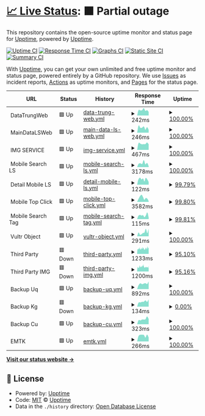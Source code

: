 # [📈 Live Status](https://status.appixi.net): <!--live status--> **🟧 Partial outage**

This repository contains the open-source uptime monitor and status page for [Upptime](https://upptime.js.org), powered by [Upptime](https://github.com/upptime/upptime).

[![Uptime CI](https://github.com/uzumaki258/status/workflows/Uptime%20CI/badge.svg)](https://github.com/uzumaki258/status/actions?query=workflow%3A%22Uptime+CI%22)
[![Response Time CI](https://github.com/uzumaki258/status/workflows/Response%20Time%20CI/badge.svg)](https://github.com/uzumaki258/status/actions?query=workflow%3A%22Response+Time+CI%22)
[![Graphs CI](https://github.com/uzumaki258/status/workflows/Graphs%20CI/badge.svg)](https://github.com/uzumaki258/status/actions?query=workflow%3A%22Graphs+CI%22)
[![Static Site CI](https://github.com/uzumaki258/status/workflows/Static%20Site%20CI/badge.svg)](https://github.com/uzumaki258/status/actions?query=workflow%3A%22Static+Site+CI%22)
[![Summary CI](https://github.com/uzumaki258/status/workflows/Summary%20CI/badge.svg)](https://github.com/uzumaki258/status/actions?query=workflow%3A%22Summary+CI%22)

With [Upptime](https://upptime.js.org), you can get your own unlimited and free uptime monitor and status page, powered entirely by a GitHub repository. We use [Issues](https://github.com/upptime/upptime/issues) as incident reports, [Actions](https://github.com/uzumaki258/status/actions) as uptime monitors, and [Pages](https://status.appixi.net) for the status page.

<!--start: status pages-->
<!-- This summary is generated by Upptime (https://github.com/upptime/upptime) -->
<!-- Do not edit this manually, your changes will be overwritten -->
<!-- prettier-ignore -->
| URL | Status | History | Response Time | Uptime |
| --- | ------ | ------- | ------------- | ------ |
| <img alt="" src="https://icons.duckduckgo.com/ip3/null.ico" height="13"> DataTrungWeb | 🟩 Up | [data-trung-web.yml](https://github.com/uzumaki258/status/commits/HEAD/history/data-trung-web.yml) | <details><summary><img alt="Response time graph" src="./graphs/data-trung-web/response-time-week.png" height="20"> 242ms</summary><br><a href="https://status.appixi.net/history/data-trung-web"><img alt="Response time 226" src="https://img.shields.io/endpoint?url=https%3A%2F%2Fraw.githubusercontent.com%2Fuzumaki258%2Fstatus%2FHEAD%2Fapi%2Fdata-trung-web%2Fresponse-time.json"></a><br><a href="https://status.appixi.net/history/data-trung-web"><img alt="24-hour response time 302" src="https://img.shields.io/endpoint?url=https%3A%2F%2Fraw.githubusercontent.com%2Fuzumaki258%2Fstatus%2FHEAD%2Fapi%2Fdata-trung-web%2Fresponse-time-day.json"></a><br><a href="https://status.appixi.net/history/data-trung-web"><img alt="7-day response time 242" src="https://img.shields.io/endpoint?url=https%3A%2F%2Fraw.githubusercontent.com%2Fuzumaki258%2Fstatus%2FHEAD%2Fapi%2Fdata-trung-web%2Fresponse-time-week.json"></a><br><a href="https://status.appixi.net/history/data-trung-web"><img alt="30-day response time 247" src="https://img.shields.io/endpoint?url=https%3A%2F%2Fraw.githubusercontent.com%2Fuzumaki258%2Fstatus%2FHEAD%2Fapi%2Fdata-trung-web%2Fresponse-time-month.json"></a><br><a href="https://status.appixi.net/history/data-trung-web"><img alt="1-year response time 234" src="https://img.shields.io/endpoint?url=https%3A%2F%2Fraw.githubusercontent.com%2Fuzumaki258%2Fstatus%2FHEAD%2Fapi%2Fdata-trung-web%2Fresponse-time-year.json"></a></details> | <details><summary><a href="https://status.appixi.net/history/data-trung-web">100.00%</a></summary><a href="https://status.appixi.net/history/data-trung-web"><img alt="All-time uptime 100.00%" src="https://img.shields.io/endpoint?url=https%3A%2F%2Fraw.githubusercontent.com%2Fuzumaki258%2Fstatus%2FHEAD%2Fapi%2Fdata-trung-web%2Fuptime.json"></a><br><a href="https://status.appixi.net/history/data-trung-web"><img alt="24-hour uptime 100.00%" src="https://img.shields.io/endpoint?url=https%3A%2F%2Fraw.githubusercontent.com%2Fuzumaki258%2Fstatus%2FHEAD%2Fapi%2Fdata-trung-web%2Fuptime-day.json"></a><br><a href="https://status.appixi.net/history/data-trung-web"><img alt="7-day uptime 100.00%" src="https://img.shields.io/endpoint?url=https%3A%2F%2Fraw.githubusercontent.com%2Fuzumaki258%2Fstatus%2FHEAD%2Fapi%2Fdata-trung-web%2Fuptime-week.json"></a><br><a href="https://status.appixi.net/history/data-trung-web"><img alt="30-day uptime 100.00%" src="https://img.shields.io/endpoint?url=https%3A%2F%2Fraw.githubusercontent.com%2Fuzumaki258%2Fstatus%2FHEAD%2Fapi%2Fdata-trung-web%2Fuptime-month.json"></a><br><a href="https://status.appixi.net/history/data-trung-web"><img alt="1-year uptime 100.00%" src="https://img.shields.io/endpoint?url=https%3A%2F%2Fraw.githubusercontent.com%2Fuzumaki258%2Fstatus%2FHEAD%2Fapi%2Fdata-trung-web%2Fuptime-year.json"></a></details>
| <img alt="" src="https://icons.duckduckgo.com/ip3/null.ico" height="13"> MainDataLSWeb | 🟩 Up | [main-data-ls-web.yml](https://github.com/uzumaki258/status/commits/HEAD/history/main-data-ls-web.yml) | <details><summary><img alt="Response time graph" src="./graphs/main-data-ls-web/response-time-week.png" height="20"> 246ms</summary><br><a href="https://status.appixi.net/history/main-data-ls-web"><img alt="Response time 231" src="https://img.shields.io/endpoint?url=https%3A%2F%2Fraw.githubusercontent.com%2Fuzumaki258%2Fstatus%2FHEAD%2Fapi%2Fmain-data-ls-web%2Fresponse-time.json"></a><br><a href="https://status.appixi.net/history/main-data-ls-web"><img alt="24-hour response time 329" src="https://img.shields.io/endpoint?url=https%3A%2F%2Fraw.githubusercontent.com%2Fuzumaki258%2Fstatus%2FHEAD%2Fapi%2Fmain-data-ls-web%2Fresponse-time-day.json"></a><br><a href="https://status.appixi.net/history/main-data-ls-web"><img alt="7-day response time 246" src="https://img.shields.io/endpoint?url=https%3A%2F%2Fraw.githubusercontent.com%2Fuzumaki258%2Fstatus%2FHEAD%2Fapi%2Fmain-data-ls-web%2Fresponse-time-week.json"></a><br><a href="https://status.appixi.net/history/main-data-ls-web"><img alt="30-day response time 255" src="https://img.shields.io/endpoint?url=https%3A%2F%2Fraw.githubusercontent.com%2Fuzumaki258%2Fstatus%2FHEAD%2Fapi%2Fmain-data-ls-web%2Fresponse-time-month.json"></a><br><a href="https://status.appixi.net/history/main-data-ls-web"><img alt="1-year response time 239" src="https://img.shields.io/endpoint?url=https%3A%2F%2Fraw.githubusercontent.com%2Fuzumaki258%2Fstatus%2FHEAD%2Fapi%2Fmain-data-ls-web%2Fresponse-time-year.json"></a></details> | <details><summary><a href="https://status.appixi.net/history/main-data-ls-web">100.00%</a></summary><a href="https://status.appixi.net/history/main-data-ls-web"><img alt="All-time uptime 99.98%" src="https://img.shields.io/endpoint?url=https%3A%2F%2Fraw.githubusercontent.com%2Fuzumaki258%2Fstatus%2FHEAD%2Fapi%2Fmain-data-ls-web%2Fuptime.json"></a><br><a href="https://status.appixi.net/history/main-data-ls-web"><img alt="24-hour uptime 100.00%" src="https://img.shields.io/endpoint?url=https%3A%2F%2Fraw.githubusercontent.com%2Fuzumaki258%2Fstatus%2FHEAD%2Fapi%2Fmain-data-ls-web%2Fuptime-day.json"></a><br><a href="https://status.appixi.net/history/main-data-ls-web"><img alt="7-day uptime 100.00%" src="https://img.shields.io/endpoint?url=https%3A%2F%2Fraw.githubusercontent.com%2Fuzumaki258%2Fstatus%2FHEAD%2Fapi%2Fmain-data-ls-web%2Fuptime-week.json"></a><br><a href="https://status.appixi.net/history/main-data-ls-web"><img alt="30-day uptime 100.00%" src="https://img.shields.io/endpoint?url=https%3A%2F%2Fraw.githubusercontent.com%2Fuzumaki258%2Fstatus%2FHEAD%2Fapi%2Fmain-data-ls-web%2Fuptime-month.json"></a><br><a href="https://status.appixi.net/history/main-data-ls-web"><img alt="1-year uptime 99.99%" src="https://img.shields.io/endpoint?url=https%3A%2F%2Fraw.githubusercontent.com%2Fuzumaki258%2Fstatus%2FHEAD%2Fapi%2Fmain-data-ls-web%2Fuptime-year.json"></a></details>
| <img alt="" src="https://icons.duckduckgo.com/ip3/null.ico" height="13"> IMG SERVICE | 🟩 Up | [img-service.yml](https://github.com/uzumaki258/status/commits/HEAD/history/img-service.yml) | <details><summary><img alt="Response time graph" src="./graphs/img-service/response-time-week.png" height="20"> 467ms</summary><br><a href="https://status.appixi.net/history/img-service"><img alt="Response time 520" src="https://img.shields.io/endpoint?url=https%3A%2F%2Fraw.githubusercontent.com%2Fuzumaki258%2Fstatus%2FHEAD%2Fapi%2Fimg-service%2Fresponse-time.json"></a><br><a href="https://status.appixi.net/history/img-service"><img alt="24-hour response time 461" src="https://img.shields.io/endpoint?url=https%3A%2F%2Fraw.githubusercontent.com%2Fuzumaki258%2Fstatus%2FHEAD%2Fapi%2Fimg-service%2Fresponse-time-day.json"></a><br><a href="https://status.appixi.net/history/img-service"><img alt="7-day response time 467" src="https://img.shields.io/endpoint?url=https%3A%2F%2Fraw.githubusercontent.com%2Fuzumaki258%2Fstatus%2FHEAD%2Fapi%2Fimg-service%2Fresponse-time-week.json"></a><br><a href="https://status.appixi.net/history/img-service"><img alt="30-day response time 466" src="https://img.shields.io/endpoint?url=https%3A%2F%2Fraw.githubusercontent.com%2Fuzumaki258%2Fstatus%2FHEAD%2Fapi%2Fimg-service%2Fresponse-time-month.json"></a><br><a href="https://status.appixi.net/history/img-service"><img alt="1-year response time 502" src="https://img.shields.io/endpoint?url=https%3A%2F%2Fraw.githubusercontent.com%2Fuzumaki258%2Fstatus%2FHEAD%2Fapi%2Fimg-service%2Fresponse-time-year.json"></a></details> | <details><summary><a href="https://status.appixi.net/history/img-service">100.00%</a></summary><a href="https://status.appixi.net/history/img-service"><img alt="All-time uptime 99.98%" src="https://img.shields.io/endpoint?url=https%3A%2F%2Fraw.githubusercontent.com%2Fuzumaki258%2Fstatus%2FHEAD%2Fapi%2Fimg-service%2Fuptime.json"></a><br><a href="https://status.appixi.net/history/img-service"><img alt="24-hour uptime 100.00%" src="https://img.shields.io/endpoint?url=https%3A%2F%2Fraw.githubusercontent.com%2Fuzumaki258%2Fstatus%2FHEAD%2Fapi%2Fimg-service%2Fuptime-day.json"></a><br><a href="https://status.appixi.net/history/img-service"><img alt="7-day uptime 100.00%" src="https://img.shields.io/endpoint?url=https%3A%2F%2Fraw.githubusercontent.com%2Fuzumaki258%2Fstatus%2FHEAD%2Fapi%2Fimg-service%2Fuptime-week.json"></a><br><a href="https://status.appixi.net/history/img-service"><img alt="30-day uptime 100.00%" src="https://img.shields.io/endpoint?url=https%3A%2F%2Fraw.githubusercontent.com%2Fuzumaki258%2Fstatus%2FHEAD%2Fapi%2Fimg-service%2Fuptime-month.json"></a><br><a href="https://status.appixi.net/history/img-service"><img alt="1-year uptime 99.99%" src="https://img.shields.io/endpoint?url=https%3A%2F%2Fraw.githubusercontent.com%2Fuzumaki258%2Fstatus%2FHEAD%2Fapi%2Fimg-service%2Fuptime-year.json"></a></details>
| <img alt="" src="https://icons.duckduckgo.com/ip3/null.ico" height="13"> Mobile Search LS | 🟩 Up | [mobile-search-ls.yml](https://github.com/uzumaki258/status/commits/HEAD/history/mobile-search-ls.yml) | <details><summary><img alt="Response time graph" src="./graphs/mobile-search-ls/response-time-week.png" height="20"> 3178ms</summary><br><a href="https://status.appixi.net/history/mobile-search-ls"><img alt="Response time 1081" src="https://img.shields.io/endpoint?url=https%3A%2F%2Fraw.githubusercontent.com%2Fuzumaki258%2Fstatus%2FHEAD%2Fapi%2Fmobile-search-ls%2Fresponse-time.json"></a><br><a href="https://status.appixi.net/history/mobile-search-ls"><img alt="24-hour response time 3170" src="https://img.shields.io/endpoint?url=https%3A%2F%2Fraw.githubusercontent.com%2Fuzumaki258%2Fstatus%2FHEAD%2Fapi%2Fmobile-search-ls%2Fresponse-time-day.json"></a><br><a href="https://status.appixi.net/history/mobile-search-ls"><img alt="7-day response time 3178" src="https://img.shields.io/endpoint?url=https%3A%2F%2Fraw.githubusercontent.com%2Fuzumaki258%2Fstatus%2FHEAD%2Fapi%2Fmobile-search-ls%2Fresponse-time-week.json"></a><br><a href="https://status.appixi.net/history/mobile-search-ls"><img alt="30-day response time 3636" src="https://img.shields.io/endpoint?url=https%3A%2F%2Fraw.githubusercontent.com%2Fuzumaki258%2Fstatus%2FHEAD%2Fapi%2Fmobile-search-ls%2Fresponse-time-month.json"></a><br><a href="https://status.appixi.net/history/mobile-search-ls"><img alt="1-year response time 1282" src="https://img.shields.io/endpoint?url=https%3A%2F%2Fraw.githubusercontent.com%2Fuzumaki258%2Fstatus%2FHEAD%2Fapi%2Fmobile-search-ls%2Fresponse-time-year.json"></a></details> | <details><summary><a href="https://status.appixi.net/history/mobile-search-ls">100.00%</a></summary><a href="https://status.appixi.net/history/mobile-search-ls"><img alt="All-time uptime 77.40%" src="https://img.shields.io/endpoint?url=https%3A%2F%2Fraw.githubusercontent.com%2Fuzumaki258%2Fstatus%2FHEAD%2Fapi%2Fmobile-search-ls%2Fuptime.json"></a><br><a href="https://status.appixi.net/history/mobile-search-ls"><img alt="24-hour uptime 100.00%" src="https://img.shields.io/endpoint?url=https%3A%2F%2Fraw.githubusercontent.com%2Fuzumaki258%2Fstatus%2FHEAD%2Fapi%2Fmobile-search-ls%2Fuptime-day.json"></a><br><a href="https://status.appixi.net/history/mobile-search-ls"><img alt="7-day uptime 100.00%" src="https://img.shields.io/endpoint?url=https%3A%2F%2Fraw.githubusercontent.com%2Fuzumaki258%2Fstatus%2FHEAD%2Fapi%2Fmobile-search-ls%2Fuptime-week.json"></a><br><a href="https://status.appixi.net/history/mobile-search-ls"><img alt="30-day uptime 100.00%" src="https://img.shields.io/endpoint?url=https%3A%2F%2Fraw.githubusercontent.com%2Fuzumaki258%2Fstatus%2FHEAD%2Fapi%2Fmobile-search-ls%2Fuptime-month.json"></a><br><a href="https://status.appixi.net/history/mobile-search-ls"><img alt="1-year uptime 76.57%" src="https://img.shields.io/endpoint?url=https%3A%2F%2Fraw.githubusercontent.com%2Fuzumaki258%2Fstatus%2FHEAD%2Fapi%2Fmobile-search-ls%2Fuptime-year.json"></a></details>
| <img alt="" src="https://icons.duckduckgo.com/ip3/null.ico" height="13"> Detail Mobile LS | 🟩 Up | [detail-mobile-ls.yml](https://github.com/uzumaki258/status/commits/HEAD/history/detail-mobile-ls.yml) | <details><summary><img alt="Response time graph" src="./graphs/detail-mobile-ls/response-time-week.png" height="20"> 122ms</summary><br><a href="https://status.appixi.net/history/detail-mobile-ls"><img alt="Response time 155" src="https://img.shields.io/endpoint?url=https%3A%2F%2Fraw.githubusercontent.com%2Fuzumaki258%2Fstatus%2FHEAD%2Fapi%2Fdetail-mobile-ls%2Fresponse-time.json"></a><br><a href="https://status.appixi.net/history/detail-mobile-ls"><img alt="24-hour response time 131" src="https://img.shields.io/endpoint?url=https%3A%2F%2Fraw.githubusercontent.com%2Fuzumaki258%2Fstatus%2FHEAD%2Fapi%2Fdetail-mobile-ls%2Fresponse-time-day.json"></a><br><a href="https://status.appixi.net/history/detail-mobile-ls"><img alt="7-day response time 122" src="https://img.shields.io/endpoint?url=https%3A%2F%2Fraw.githubusercontent.com%2Fuzumaki258%2Fstatus%2FHEAD%2Fapi%2Fdetail-mobile-ls%2Fresponse-time-week.json"></a><br><a href="https://status.appixi.net/history/detail-mobile-ls"><img alt="30-day response time 123" src="https://img.shields.io/endpoint?url=https%3A%2F%2Fraw.githubusercontent.com%2Fuzumaki258%2Fstatus%2FHEAD%2Fapi%2Fdetail-mobile-ls%2Fresponse-time-month.json"></a><br><a href="https://status.appixi.net/history/detail-mobile-ls"><img alt="1-year response time 182" src="https://img.shields.io/endpoint?url=https%3A%2F%2Fraw.githubusercontent.com%2Fuzumaki258%2Fstatus%2FHEAD%2Fapi%2Fdetail-mobile-ls%2Fresponse-time-year.json"></a></details> | <details><summary><a href="https://status.appixi.net/history/detail-mobile-ls">99.79%</a></summary><a href="https://status.appixi.net/history/detail-mobile-ls"><img alt="All-time uptime 74.76%" src="https://img.shields.io/endpoint?url=https%3A%2F%2Fraw.githubusercontent.com%2Fuzumaki258%2Fstatus%2FHEAD%2Fapi%2Fdetail-mobile-ls%2Fuptime.json"></a><br><a href="https://status.appixi.net/history/detail-mobile-ls"><img alt="24-hour uptime 100.00%" src="https://img.shields.io/endpoint?url=https%3A%2F%2Fraw.githubusercontent.com%2Fuzumaki258%2Fstatus%2FHEAD%2Fapi%2Fdetail-mobile-ls%2Fuptime-day.json"></a><br><a href="https://status.appixi.net/history/detail-mobile-ls"><img alt="7-day uptime 99.79%" src="https://img.shields.io/endpoint?url=https%3A%2F%2Fraw.githubusercontent.com%2Fuzumaki258%2Fstatus%2FHEAD%2Fapi%2Fdetail-mobile-ls%2Fuptime-week.json"></a><br><a href="https://status.appixi.net/history/detail-mobile-ls"><img alt="30-day uptime 99.95%" src="https://img.shields.io/endpoint?url=https%3A%2F%2Fraw.githubusercontent.com%2Fuzumaki258%2Fstatus%2FHEAD%2Fapi%2Fdetail-mobile-ls%2Fuptime-month.json"></a><br><a href="https://status.appixi.net/history/detail-mobile-ls"><img alt="1-year uptime 76.55%" src="https://img.shields.io/endpoint?url=https%3A%2F%2Fraw.githubusercontent.com%2Fuzumaki258%2Fstatus%2FHEAD%2Fapi%2Fdetail-mobile-ls%2Fuptime-year.json"></a></details>
| <img alt="" src="https://icons.duckduckgo.com/ip3/null.ico" height="13"> Mobile Top Click | 🟩 Up | [mobile-top-click.yml](https://github.com/uzumaki258/status/commits/HEAD/history/mobile-top-click.yml) | <details><summary><img alt="Response time graph" src="./graphs/mobile-top-click/response-time-week.png" height="20"> 3582ms</summary><br><a href="https://status.appixi.net/history/mobile-top-click"><img alt="Response time 1092" src="https://img.shields.io/endpoint?url=https%3A%2F%2Fraw.githubusercontent.com%2Fuzumaki258%2Fstatus%2FHEAD%2Fapi%2Fmobile-top-click%2Fresponse-time.json"></a><br><a href="https://status.appixi.net/history/mobile-top-click"><img alt="24-hour response time 4007" src="https://img.shields.io/endpoint?url=https%3A%2F%2Fraw.githubusercontent.com%2Fuzumaki258%2Fstatus%2FHEAD%2Fapi%2Fmobile-top-click%2Fresponse-time-day.json"></a><br><a href="https://status.appixi.net/history/mobile-top-click"><img alt="7-day response time 3582" src="https://img.shields.io/endpoint?url=https%3A%2F%2Fraw.githubusercontent.com%2Fuzumaki258%2Fstatus%2FHEAD%2Fapi%2Fmobile-top-click%2Fresponse-time-week.json"></a><br><a href="https://status.appixi.net/history/mobile-top-click"><img alt="30-day response time 3553" src="https://img.shields.io/endpoint?url=https%3A%2F%2Fraw.githubusercontent.com%2Fuzumaki258%2Fstatus%2FHEAD%2Fapi%2Fmobile-top-click%2Fresponse-time-month.json"></a><br><a href="https://status.appixi.net/history/mobile-top-click"><img alt="1-year response time 1289" src="https://img.shields.io/endpoint?url=https%3A%2F%2Fraw.githubusercontent.com%2Fuzumaki258%2Fstatus%2FHEAD%2Fapi%2Fmobile-top-click%2Fresponse-time-year.json"></a></details> | <details><summary><a href="https://status.appixi.net/history/mobile-top-click">99.80%</a></summary><a href="https://status.appixi.net/history/mobile-top-click"><img alt="All-time uptime 73.62%" src="https://img.shields.io/endpoint?url=https%3A%2F%2Fraw.githubusercontent.com%2Fuzumaki258%2Fstatus%2FHEAD%2Fapi%2Fmobile-top-click%2Fuptime.json"></a><br><a href="https://status.appixi.net/history/mobile-top-click"><img alt="24-hour uptime 100.00%" src="https://img.shields.io/endpoint?url=https%3A%2F%2Fraw.githubusercontent.com%2Fuzumaki258%2Fstatus%2FHEAD%2Fapi%2Fmobile-top-click%2Fuptime-day.json"></a><br><a href="https://status.appixi.net/history/mobile-top-click"><img alt="7-day uptime 99.80%" src="https://img.shields.io/endpoint?url=https%3A%2F%2Fraw.githubusercontent.com%2Fuzumaki258%2Fstatus%2FHEAD%2Fapi%2Fmobile-top-click%2Fuptime-week.json"></a><br><a href="https://status.appixi.net/history/mobile-top-click"><img alt="30-day uptime 99.95%" src="https://img.shields.io/endpoint?url=https%3A%2F%2Fraw.githubusercontent.com%2Fuzumaki258%2Fstatus%2FHEAD%2Fapi%2Fmobile-top-click%2Fuptime-month.json"></a><br><a href="https://status.appixi.net/history/mobile-top-click"><img alt="1-year uptime 76.56%" src="https://img.shields.io/endpoint?url=https%3A%2F%2Fraw.githubusercontent.com%2Fuzumaki258%2Fstatus%2FHEAD%2Fapi%2Fmobile-top-click%2Fuptime-year.json"></a></details>
| <img alt="" src="https://icons.duckduckgo.com/ip3/null.ico" height="13"> Mobile Search Tag | 🟩 Up | [mobile-search-tag.yml](https://github.com/uzumaki258/status/commits/HEAD/history/mobile-search-tag.yml) | <details><summary><img alt="Response time graph" src="./graphs/mobile-search-tag/response-time-week.png" height="20"> 115ms</summary><br><a href="https://status.appixi.net/history/mobile-search-tag"><img alt="Response time 109" src="https://img.shields.io/endpoint?url=https%3A%2F%2Fraw.githubusercontent.com%2Fuzumaki258%2Fstatus%2FHEAD%2Fapi%2Fmobile-search-tag%2Fresponse-time.json"></a><br><a href="https://status.appixi.net/history/mobile-search-tag"><img alt="24-hour response time 124" src="https://img.shields.io/endpoint?url=https%3A%2F%2Fraw.githubusercontent.com%2Fuzumaki258%2Fstatus%2FHEAD%2Fapi%2Fmobile-search-tag%2Fresponse-time-day.json"></a><br><a href="https://status.appixi.net/history/mobile-search-tag"><img alt="7-day response time 115" src="https://img.shields.io/endpoint?url=https%3A%2F%2Fraw.githubusercontent.com%2Fuzumaki258%2Fstatus%2FHEAD%2Fapi%2Fmobile-search-tag%2Fresponse-time-week.json"></a><br><a href="https://status.appixi.net/history/mobile-search-tag"><img alt="30-day response time 112" src="https://img.shields.io/endpoint?url=https%3A%2F%2Fraw.githubusercontent.com%2Fuzumaki258%2Fstatus%2FHEAD%2Fapi%2Fmobile-search-tag%2Fresponse-time-month.json"></a><br><a href="https://status.appixi.net/history/mobile-search-tag"><img alt="1-year response time 122" src="https://img.shields.io/endpoint?url=https%3A%2F%2Fraw.githubusercontent.com%2Fuzumaki258%2Fstatus%2FHEAD%2Fapi%2Fmobile-search-tag%2Fresponse-time-year.json"></a></details> | <details><summary><a href="https://status.appixi.net/history/mobile-search-tag">99.81%</a></summary><a href="https://status.appixi.net/history/mobile-search-tag"><img alt="All-time uptime 73.65%" src="https://img.shields.io/endpoint?url=https%3A%2F%2Fraw.githubusercontent.com%2Fuzumaki258%2Fstatus%2FHEAD%2Fapi%2Fmobile-search-tag%2Fuptime.json"></a><br><a href="https://status.appixi.net/history/mobile-search-tag"><img alt="24-hour uptime 100.00%" src="https://img.shields.io/endpoint?url=https%3A%2F%2Fraw.githubusercontent.com%2Fuzumaki258%2Fstatus%2FHEAD%2Fapi%2Fmobile-search-tag%2Fuptime-day.json"></a><br><a href="https://status.appixi.net/history/mobile-search-tag"><img alt="7-day uptime 99.81%" src="https://img.shields.io/endpoint?url=https%3A%2F%2Fraw.githubusercontent.com%2Fuzumaki258%2Fstatus%2FHEAD%2Fapi%2Fmobile-search-tag%2Fuptime-week.json"></a><br><a href="https://status.appixi.net/history/mobile-search-tag"><img alt="30-day uptime 99.96%" src="https://img.shields.io/endpoint?url=https%3A%2F%2Fraw.githubusercontent.com%2Fuzumaki258%2Fstatus%2FHEAD%2Fapi%2Fmobile-search-tag%2Fuptime-month.json"></a><br><a href="https://status.appixi.net/history/mobile-search-tag"><img alt="1-year uptime 76.61%" src="https://img.shields.io/endpoint?url=https%3A%2F%2Fraw.githubusercontent.com%2Fuzumaki258%2Fstatus%2FHEAD%2Fapi%2Fmobile-search-tag%2Fuptime-year.json"></a></details>
| <img alt="" src="https://icons.duckduckgo.com/ip3/null.ico" height="13"> Vultr Object | 🟩 Up | [vultr-object.yml](https://github.com/uzumaki258/status/commits/HEAD/history/vultr-object.yml) | <details><summary><img alt="Response time graph" src="./graphs/vultr-object/response-time-week.png" height="20"> 291ms</summary><br><a href="https://status.appixi.net/history/vultr-object"><img alt="Response time 985" src="https://img.shields.io/endpoint?url=https%3A%2F%2Fraw.githubusercontent.com%2Fuzumaki258%2Fstatus%2FHEAD%2Fapi%2Fvultr-object%2Fresponse-time.json"></a><br><a href="https://status.appixi.net/history/vultr-object"><img alt="24-hour response time 152" src="https://img.shields.io/endpoint?url=https%3A%2F%2Fraw.githubusercontent.com%2Fuzumaki258%2Fstatus%2FHEAD%2Fapi%2Fvultr-object%2Fresponse-time-day.json"></a><br><a href="https://status.appixi.net/history/vultr-object"><img alt="7-day response time 291" src="https://img.shields.io/endpoint?url=https%3A%2F%2Fraw.githubusercontent.com%2Fuzumaki258%2Fstatus%2FHEAD%2Fapi%2Fvultr-object%2Fresponse-time-week.json"></a><br><a href="https://status.appixi.net/history/vultr-object"><img alt="30-day response time 305" src="https://img.shields.io/endpoint?url=https%3A%2F%2Fraw.githubusercontent.com%2Fuzumaki258%2Fstatus%2FHEAD%2Fapi%2Fvultr-object%2Fresponse-time-month.json"></a><br><a href="https://status.appixi.net/history/vultr-object"><img alt="1-year response time 360" src="https://img.shields.io/endpoint?url=https%3A%2F%2Fraw.githubusercontent.com%2Fuzumaki258%2Fstatus%2FHEAD%2Fapi%2Fvultr-object%2Fresponse-time-year.json"></a></details> | <details><summary><a href="https://status.appixi.net/history/vultr-object">100.00%</a></summary><a href="https://status.appixi.net/history/vultr-object"><img alt="All-time uptime 98.22%" src="https://img.shields.io/endpoint?url=https%3A%2F%2Fraw.githubusercontent.com%2Fuzumaki258%2Fstatus%2FHEAD%2Fapi%2Fvultr-object%2Fuptime.json"></a><br><a href="https://status.appixi.net/history/vultr-object"><img alt="24-hour uptime 100.00%" src="https://img.shields.io/endpoint?url=https%3A%2F%2Fraw.githubusercontent.com%2Fuzumaki258%2Fstatus%2FHEAD%2Fapi%2Fvultr-object%2Fuptime-day.json"></a><br><a href="https://status.appixi.net/history/vultr-object"><img alt="7-day uptime 100.00%" src="https://img.shields.io/endpoint?url=https%3A%2F%2Fraw.githubusercontent.com%2Fuzumaki258%2Fstatus%2FHEAD%2Fapi%2Fvultr-object%2Fuptime-week.json"></a><br><a href="https://status.appixi.net/history/vultr-object"><img alt="30-day uptime 99.86%" src="https://img.shields.io/endpoint?url=https%3A%2F%2Fraw.githubusercontent.com%2Fuzumaki258%2Fstatus%2FHEAD%2Fapi%2Fvultr-object%2Fuptime-month.json"></a><br><a href="https://status.appixi.net/history/vultr-object"><img alt="1-year uptime 99.60%" src="https://img.shields.io/endpoint?url=https%3A%2F%2Fraw.githubusercontent.com%2Fuzumaki258%2Fstatus%2FHEAD%2Fapi%2Fvultr-object%2Fuptime-year.json"></a></details>
| <img alt="" src="https://icons.duckduckgo.com/ip3/null.ico" height="13"> Third Party | 🟥 Down | [third-party.yml](https://github.com/uzumaki258/status/commits/HEAD/history/third-party.yml) | <details><summary><img alt="Response time graph" src="./graphs/third-party/response-time-week.png" height="20"> 1233ms</summary><br><a href="https://status.appixi.net/history/third-party"><img alt="Response time 1402" src="https://img.shields.io/endpoint?url=https%3A%2F%2Fraw.githubusercontent.com%2Fuzumaki258%2Fstatus%2FHEAD%2Fapi%2Fthird-party%2Fresponse-time.json"></a><br><a href="https://status.appixi.net/history/third-party"><img alt="24-hour response time 1272" src="https://img.shields.io/endpoint?url=https%3A%2F%2Fraw.githubusercontent.com%2Fuzumaki258%2Fstatus%2FHEAD%2Fapi%2Fthird-party%2Fresponse-time-day.json"></a><br><a href="https://status.appixi.net/history/third-party"><img alt="7-day response time 1233" src="https://img.shields.io/endpoint?url=https%3A%2F%2Fraw.githubusercontent.com%2Fuzumaki258%2Fstatus%2FHEAD%2Fapi%2Fthird-party%2Fresponse-time-week.json"></a><br><a href="https://status.appixi.net/history/third-party"><img alt="30-day response time 1302" src="https://img.shields.io/endpoint?url=https%3A%2F%2Fraw.githubusercontent.com%2Fuzumaki258%2Fstatus%2FHEAD%2Fapi%2Fthird-party%2Fresponse-time-month.json"></a><br><a href="https://status.appixi.net/history/third-party"><img alt="1-year response time 1427" src="https://img.shields.io/endpoint?url=https%3A%2F%2Fraw.githubusercontent.com%2Fuzumaki258%2Fstatus%2FHEAD%2Fapi%2Fthird-party%2Fresponse-time-year.json"></a></details> | <details><summary><a href="https://status.appixi.net/history/third-party">95.10%</a></summary><a href="https://status.appixi.net/history/third-party"><img alt="All-time uptime 99.71%" src="https://img.shields.io/endpoint?url=https%3A%2F%2Fraw.githubusercontent.com%2Fuzumaki258%2Fstatus%2FHEAD%2Fapi%2Fthird-party%2Fuptime.json"></a><br><a href="https://status.appixi.net/history/third-party"><img alt="24-hour uptime 97.11%" src="https://img.shields.io/endpoint?url=https%3A%2F%2Fraw.githubusercontent.com%2Fuzumaki258%2Fstatus%2FHEAD%2Fapi%2Fthird-party%2Fuptime-day.json"></a><br><a href="https://status.appixi.net/history/third-party"><img alt="7-day uptime 95.10%" src="https://img.shields.io/endpoint?url=https%3A%2F%2Fraw.githubusercontent.com%2Fuzumaki258%2Fstatus%2FHEAD%2Fapi%2Fthird-party%2Fuptime-week.json"></a><br><a href="https://status.appixi.net/history/third-party"><img alt="30-day uptime 94.90%" src="https://img.shields.io/endpoint?url=https%3A%2F%2Fraw.githubusercontent.com%2Fuzumaki258%2Fstatus%2FHEAD%2Fapi%2Fthird-party%2Fuptime-month.json"></a><br><a href="https://status.appixi.net/history/third-party"><img alt="1-year uptime 99.44%" src="https://img.shields.io/endpoint?url=https%3A%2F%2Fraw.githubusercontent.com%2Fuzumaki258%2Fstatus%2FHEAD%2Fapi%2Fthird-party%2Fuptime-year.json"></a></details>
| <img alt="" src="https://icons.duckduckgo.com/ip3/null.ico" height="13"> Third Party IMG | 🟥 Down | [third-party-img.yml](https://github.com/uzumaki258/status/commits/HEAD/history/third-party-img.yml) | <details><summary><img alt="Response time graph" src="./graphs/third-party-img/response-time-week.png" height="20"> 1200ms</summary><br><a href="https://status.appixi.net/history/third-party-img"><img alt="Response time 1263" src="https://img.shields.io/endpoint?url=https%3A%2F%2Fraw.githubusercontent.com%2Fuzumaki258%2Fstatus%2FHEAD%2Fapi%2Fthird-party-img%2Fresponse-time.json"></a><br><a href="https://status.appixi.net/history/third-party-img"><img alt="24-hour response time 1234" src="https://img.shields.io/endpoint?url=https%3A%2F%2Fraw.githubusercontent.com%2Fuzumaki258%2Fstatus%2FHEAD%2Fapi%2Fthird-party-img%2Fresponse-time-day.json"></a><br><a href="https://status.appixi.net/history/third-party-img"><img alt="7-day response time 1200" src="https://img.shields.io/endpoint?url=https%3A%2F%2Fraw.githubusercontent.com%2Fuzumaki258%2Fstatus%2FHEAD%2Fapi%2Fthird-party-img%2Fresponse-time-week.json"></a><br><a href="https://status.appixi.net/history/third-party-img"><img alt="30-day response time 1229" src="https://img.shields.io/endpoint?url=https%3A%2F%2Fraw.githubusercontent.com%2Fuzumaki258%2Fstatus%2FHEAD%2Fapi%2Fthird-party-img%2Fresponse-time-month.json"></a><br><a href="https://status.appixi.net/history/third-party-img"><img alt="1-year response time 1261" src="https://img.shields.io/endpoint?url=https%3A%2F%2Fraw.githubusercontent.com%2Fuzumaki258%2Fstatus%2FHEAD%2Fapi%2Fthird-party-img%2Fresponse-time-year.json"></a></details> | <details><summary><a href="https://status.appixi.net/history/third-party-img">95.16%</a></summary><a href="https://status.appixi.net/history/third-party-img"><img alt="All-time uptime 99.72%" src="https://img.shields.io/endpoint?url=https%3A%2F%2Fraw.githubusercontent.com%2Fuzumaki258%2Fstatus%2FHEAD%2Fapi%2Fthird-party-img%2Fuptime.json"></a><br><a href="https://status.appixi.net/history/third-party-img"><img alt="24-hour uptime 97.20%" src="https://img.shields.io/endpoint?url=https%3A%2F%2Fraw.githubusercontent.com%2Fuzumaki258%2Fstatus%2FHEAD%2Fapi%2Fthird-party-img%2Fuptime-day.json"></a><br><a href="https://status.appixi.net/history/third-party-img"><img alt="7-day uptime 95.16%" src="https://img.shields.io/endpoint?url=https%3A%2F%2Fraw.githubusercontent.com%2Fuzumaki258%2Fstatus%2FHEAD%2Fapi%2Fthird-party-img%2Fuptime-week.json"></a><br><a href="https://status.appixi.net/history/third-party-img"><img alt="30-day uptime 94.85%" src="https://img.shields.io/endpoint?url=https%3A%2F%2Fraw.githubusercontent.com%2Fuzumaki258%2Fstatus%2FHEAD%2Fapi%2Fthird-party-img%2Fuptime-month.json"></a><br><a href="https://status.appixi.net/history/third-party-img"><img alt="1-year uptime 99.45%" src="https://img.shields.io/endpoint?url=https%3A%2F%2Fraw.githubusercontent.com%2Fuzumaki258%2Fstatus%2FHEAD%2Fapi%2Fthird-party-img%2Fuptime-year.json"></a></details>
| <img alt="" src="https://icons.duckduckgo.com/ip3/null.ico" height="13"> Backup Uq | 🟩 Up | [backup-uq.yml](https://github.com/uzumaki258/status/commits/HEAD/history/backup-uq.yml) | <details><summary><img alt="Response time graph" src="./graphs/backup-uq/response-time-week.png" height="20"> 892ms</summary><br><a href="https://status.appixi.net/history/backup-uq"><img alt="Response time 1025" src="https://img.shields.io/endpoint?url=https%3A%2F%2Fraw.githubusercontent.com%2Fuzumaki258%2Fstatus%2FHEAD%2Fapi%2Fbackup-uq%2Fresponse-time.json"></a><br><a href="https://status.appixi.net/history/backup-uq"><img alt="24-hour response time 923" src="https://img.shields.io/endpoint?url=https%3A%2F%2Fraw.githubusercontent.com%2Fuzumaki258%2Fstatus%2FHEAD%2Fapi%2Fbackup-uq%2Fresponse-time-day.json"></a><br><a href="https://status.appixi.net/history/backup-uq"><img alt="7-day response time 892" src="https://img.shields.io/endpoint?url=https%3A%2F%2Fraw.githubusercontent.com%2Fuzumaki258%2Fstatus%2FHEAD%2Fapi%2Fbackup-uq%2Fresponse-time-week.json"></a><br><a href="https://status.appixi.net/history/backup-uq"><img alt="30-day response time 1005" src="https://img.shields.io/endpoint?url=https%3A%2F%2Fraw.githubusercontent.com%2Fuzumaki258%2Fstatus%2FHEAD%2Fapi%2Fbackup-uq%2Fresponse-time-month.json"></a><br><a href="https://status.appixi.net/history/backup-uq"><img alt="1-year response time 984" src="https://img.shields.io/endpoint?url=https%3A%2F%2Fraw.githubusercontent.com%2Fuzumaki258%2Fstatus%2FHEAD%2Fapi%2Fbackup-uq%2Fresponse-time-year.json"></a></details> | <details><summary><a href="https://status.appixi.net/history/backup-uq">100.00%</a></summary><a href="https://status.appixi.net/history/backup-uq"><img alt="All-time uptime 99.98%" src="https://img.shields.io/endpoint?url=https%3A%2F%2Fraw.githubusercontent.com%2Fuzumaki258%2Fstatus%2FHEAD%2Fapi%2Fbackup-uq%2Fuptime.json"></a><br><a href="https://status.appixi.net/history/backup-uq"><img alt="24-hour uptime 100.00%" src="https://img.shields.io/endpoint?url=https%3A%2F%2Fraw.githubusercontent.com%2Fuzumaki258%2Fstatus%2FHEAD%2Fapi%2Fbackup-uq%2Fuptime-day.json"></a><br><a href="https://status.appixi.net/history/backup-uq"><img alt="7-day uptime 100.00%" src="https://img.shields.io/endpoint?url=https%3A%2F%2Fraw.githubusercontent.com%2Fuzumaki258%2Fstatus%2FHEAD%2Fapi%2Fbackup-uq%2Fuptime-week.json"></a><br><a href="https://status.appixi.net/history/backup-uq"><img alt="30-day uptime 100.00%" src="https://img.shields.io/endpoint?url=https%3A%2F%2Fraw.githubusercontent.com%2Fuzumaki258%2Fstatus%2FHEAD%2Fapi%2Fbackup-uq%2Fuptime-month.json"></a><br><a href="https://status.appixi.net/history/backup-uq"><img alt="1-year uptime 100.00%" src="https://img.shields.io/endpoint?url=https%3A%2F%2Fraw.githubusercontent.com%2Fuzumaki258%2Fstatus%2FHEAD%2Fapi%2Fbackup-uq%2Fuptime-year.json"></a></details>
| <img alt="" src="https://icons.duckduckgo.com/ip3/null.ico" height="13"> Backup Kg | 🟥 Down | [backup-kg.yml](https://github.com/uzumaki258/status/commits/HEAD/history/backup-kg.yml) | <details><summary><img alt="Response time graph" src="./graphs/backup-kg/response-time-week.png" height="20"> 134ms</summary><br><a href="https://status.appixi.net/history/backup-kg"><img alt="Response time 337" src="https://img.shields.io/endpoint?url=https%3A%2F%2Fraw.githubusercontent.com%2Fuzumaki258%2Fstatus%2FHEAD%2Fapi%2Fbackup-kg%2Fresponse-time.json"></a><br><a href="https://status.appixi.net/history/backup-kg"><img alt="24-hour response time 113" src="https://img.shields.io/endpoint?url=https%3A%2F%2Fraw.githubusercontent.com%2Fuzumaki258%2Fstatus%2FHEAD%2Fapi%2Fbackup-kg%2Fresponse-time-day.json"></a><br><a href="https://status.appixi.net/history/backup-kg"><img alt="7-day response time 134" src="https://img.shields.io/endpoint?url=https%3A%2F%2Fraw.githubusercontent.com%2Fuzumaki258%2Fstatus%2FHEAD%2Fapi%2Fbackup-kg%2Fresponse-time-week.json"></a><br><a href="https://status.appixi.net/history/backup-kg"><img alt="30-day response time 141" src="https://img.shields.io/endpoint?url=https%3A%2F%2Fraw.githubusercontent.com%2Fuzumaki258%2Fstatus%2FHEAD%2Fapi%2Fbackup-kg%2Fresponse-time-month.json"></a><br><a href="https://status.appixi.net/history/backup-kg"><img alt="1-year response time 299" src="https://img.shields.io/endpoint?url=https%3A%2F%2Fraw.githubusercontent.com%2Fuzumaki258%2Fstatus%2FHEAD%2Fapi%2Fbackup-kg%2Fresponse-time-year.json"></a></details> | <details><summary><a href="https://status.appixi.net/history/backup-kg">0.00%</a></summary><a href="https://status.appixi.net/history/backup-kg"><img alt="All-time uptime 92.90%" src="https://img.shields.io/endpoint?url=https%3A%2F%2Fraw.githubusercontent.com%2Fuzumaki258%2Fstatus%2FHEAD%2Fapi%2Fbackup-kg%2Fuptime.json"></a><br><a href="https://status.appixi.net/history/backup-kg"><img alt="24-hour uptime 0.00%" src="https://img.shields.io/endpoint?url=https%3A%2F%2Fraw.githubusercontent.com%2Fuzumaki258%2Fstatus%2FHEAD%2Fapi%2Fbackup-kg%2Fuptime-day.json"></a><br><a href="https://status.appixi.net/history/backup-kg"><img alt="7-day uptime 0.00%" src="https://img.shields.io/endpoint?url=https%3A%2F%2Fraw.githubusercontent.com%2Fuzumaki258%2Fstatus%2FHEAD%2Fapi%2Fbackup-kg%2Fuptime-week.json"></a><br><a href="https://status.appixi.net/history/backup-kg"><img alt="30-day uptime 7.96%" src="https://img.shields.io/endpoint?url=https%3A%2F%2Fraw.githubusercontent.com%2Fuzumaki258%2Fstatus%2FHEAD%2Fapi%2Fbackup-kg%2Fuptime-month.json"></a><br><a href="https://status.appixi.net/history/backup-kg"><img alt="1-year uptime 88.41%" src="https://img.shields.io/endpoint?url=https%3A%2F%2Fraw.githubusercontent.com%2Fuzumaki258%2Fstatus%2FHEAD%2Fapi%2Fbackup-kg%2Fuptime-year.json"></a></details>
| <img alt="" src="https://icons.duckduckgo.com/ip3/null.ico" height="13"> Backup Cu | 🟩 Up | [backup-cu.yml](https://github.com/uzumaki258/status/commits/HEAD/history/backup-cu.yml) | <details><summary><img alt="Response time graph" src="./graphs/backup-cu/response-time-week.png" height="20"> 323ms</summary><br><a href="https://status.appixi.net/history/backup-cu"><img alt="Response time 309" src="https://img.shields.io/endpoint?url=https%3A%2F%2Fraw.githubusercontent.com%2Fuzumaki258%2Fstatus%2FHEAD%2Fapi%2Fbackup-cu%2Fresponse-time.json"></a><br><a href="https://status.appixi.net/history/backup-cu"><img alt="24-hour response time 268" src="https://img.shields.io/endpoint?url=https%3A%2F%2Fraw.githubusercontent.com%2Fuzumaki258%2Fstatus%2FHEAD%2Fapi%2Fbackup-cu%2Fresponse-time-day.json"></a><br><a href="https://status.appixi.net/history/backup-cu"><img alt="7-day response time 323" src="https://img.shields.io/endpoint?url=https%3A%2F%2Fraw.githubusercontent.com%2Fuzumaki258%2Fstatus%2FHEAD%2Fapi%2Fbackup-cu%2Fresponse-time-week.json"></a><br><a href="https://status.appixi.net/history/backup-cu"><img alt="30-day response time 325" src="https://img.shields.io/endpoint?url=https%3A%2F%2Fraw.githubusercontent.com%2Fuzumaki258%2Fstatus%2FHEAD%2Fapi%2Fbackup-cu%2Fresponse-time-month.json"></a><br><a href="https://status.appixi.net/history/backup-cu"><img alt="1-year response time 297" src="https://img.shields.io/endpoint?url=https%3A%2F%2Fraw.githubusercontent.com%2Fuzumaki258%2Fstatus%2FHEAD%2Fapi%2Fbackup-cu%2Fresponse-time-year.json"></a></details> | <details><summary><a href="https://status.appixi.net/history/backup-cu">100.00%</a></summary><a href="https://status.appixi.net/history/backup-cu"><img alt="All-time uptime 99.99%" src="https://img.shields.io/endpoint?url=https%3A%2F%2Fraw.githubusercontent.com%2Fuzumaki258%2Fstatus%2FHEAD%2Fapi%2Fbackup-cu%2Fuptime.json"></a><br><a href="https://status.appixi.net/history/backup-cu"><img alt="24-hour uptime 100.00%" src="https://img.shields.io/endpoint?url=https%3A%2F%2Fraw.githubusercontent.com%2Fuzumaki258%2Fstatus%2FHEAD%2Fapi%2Fbackup-cu%2Fuptime-day.json"></a><br><a href="https://status.appixi.net/history/backup-cu"><img alt="7-day uptime 100.00%" src="https://img.shields.io/endpoint?url=https%3A%2F%2Fraw.githubusercontent.com%2Fuzumaki258%2Fstatus%2FHEAD%2Fapi%2Fbackup-cu%2Fuptime-week.json"></a><br><a href="https://status.appixi.net/history/backup-cu"><img alt="30-day uptime 100.00%" src="https://img.shields.io/endpoint?url=https%3A%2F%2Fraw.githubusercontent.com%2Fuzumaki258%2Fstatus%2FHEAD%2Fapi%2Fbackup-cu%2Fuptime-month.json"></a><br><a href="https://status.appixi.net/history/backup-cu"><img alt="1-year uptime 100.00%" src="https://img.shields.io/endpoint?url=https%3A%2F%2Fraw.githubusercontent.com%2Fuzumaki258%2Fstatus%2FHEAD%2Fapi%2Fbackup-cu%2Fuptime-year.json"></a></details>
| <img alt="" src="https://icons.duckduckgo.com/ip3/null.ico" height="13"> EMTK | 🟩 Up | [emtk.yml](https://github.com/uzumaki258/status/commits/HEAD/history/emtk.yml) | <details><summary><img alt="Response time graph" src="./graphs/emtk/response-time-week.png" height="20"> 266ms</summary><br><a href="https://status.appixi.net/history/emtk"><img alt="Response time 6862" src="https://img.shields.io/endpoint?url=https%3A%2F%2Fraw.githubusercontent.com%2Fuzumaki258%2Fstatus%2FHEAD%2Fapi%2Femtk%2Fresponse-time.json"></a><br><a href="https://status.appixi.net/history/emtk"><img alt="24-hour response time 305" src="https://img.shields.io/endpoint?url=https%3A%2F%2Fraw.githubusercontent.com%2Fuzumaki258%2Fstatus%2FHEAD%2Fapi%2Femtk%2Fresponse-time-day.json"></a><br><a href="https://status.appixi.net/history/emtk"><img alt="7-day response time 266" src="https://img.shields.io/endpoint?url=https%3A%2F%2Fraw.githubusercontent.com%2Fuzumaki258%2Fstatus%2FHEAD%2Fapi%2Femtk%2Fresponse-time-week.json"></a><br><a href="https://status.appixi.net/history/emtk"><img alt="30-day response time 279" src="https://img.shields.io/endpoint?url=https%3A%2F%2Fraw.githubusercontent.com%2Fuzumaki258%2Fstatus%2FHEAD%2Fapi%2Femtk%2Fresponse-time-month.json"></a><br><a href="https://status.appixi.net/history/emtk"><img alt="1-year response time 6862" src="https://img.shields.io/endpoint?url=https%3A%2F%2Fraw.githubusercontent.com%2Fuzumaki258%2Fstatus%2FHEAD%2Fapi%2Femtk%2Fresponse-time-year.json"></a></details> | <details><summary><a href="https://status.appixi.net/history/emtk">100.00%</a></summary><a href="https://status.appixi.net/history/emtk"><img alt="All-time uptime 98.18%" src="https://img.shields.io/endpoint?url=https%3A%2F%2Fraw.githubusercontent.com%2Fuzumaki258%2Fstatus%2FHEAD%2Fapi%2Femtk%2Fuptime.json"></a><br><a href="https://status.appixi.net/history/emtk"><img alt="24-hour uptime 100.00%" src="https://img.shields.io/endpoint?url=https%3A%2F%2Fraw.githubusercontent.com%2Fuzumaki258%2Fstatus%2FHEAD%2Fapi%2Femtk%2Fuptime-day.json"></a><br><a href="https://status.appixi.net/history/emtk"><img alt="7-day uptime 100.00%" src="https://img.shields.io/endpoint?url=https%3A%2F%2Fraw.githubusercontent.com%2Fuzumaki258%2Fstatus%2FHEAD%2Fapi%2Femtk%2Fuptime-week.json"></a><br><a href="https://status.appixi.net/history/emtk"><img alt="30-day uptime 100.00%" src="https://img.shields.io/endpoint?url=https%3A%2F%2Fraw.githubusercontent.com%2Fuzumaki258%2Fstatus%2FHEAD%2Fapi%2Femtk%2Fuptime-month.json"></a><br><a href="https://status.appixi.net/history/emtk"><img alt="1-year uptime 98.18%" src="https://img.shields.io/endpoint?url=https%3A%2F%2Fraw.githubusercontent.com%2Fuzumaki258%2Fstatus%2FHEAD%2Fapi%2Femtk%2Fuptime-year.json"></a></details>

<!--end: status pages-->

[**Visit our status website →**](https://status.appixi.net)

## 📄 License

- Powered by: [Upptime](https://github.com/upptime/upptime)
- Code: [MIT](./LICENSE) © [Upptime](https://upptime.js.org)
- Data in the `./history` directory: [Open Database License](https://opendatacommons.org/licenses/odbl/1-0/)
